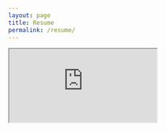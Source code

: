 ```yaml
---
layout: page
title: Resume
permalink: /resume/
---
```


<style type="text/css">
.wrapper {
  max-width: 90%;
}
</style>

<iframe src="https://docs.google.com/document/d/1UtxBwYcgUm21ZfGa0TFo0xZixmLcDT2hwXdmtSaiD7E/edit?embedded=true">Loading </iframe>
